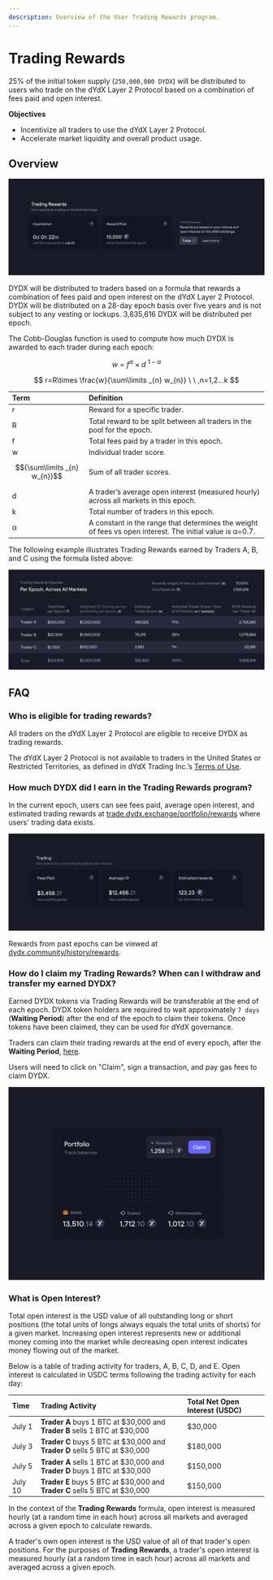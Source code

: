```yaml
---
description: Overview of the User Trading Rewards program.
---
```


# Trading Rewards

25% of the initial token supply \(`250,000,000 DYDX`\) will be distributed to users who trade on the dYdX Layer 2 Protocol based on a combination of fees paid and open interest.

**Objectives**

* Incentivize all traders to use the dYdX Layer 2 Protocol.
* Accelerate market liquidity and overall product usage.

## **Overview**

![Earn rewards by trading on the dYdX Layer 2 Protocol](../.gitbook/assets/image%20%2814%29.png)

DYDX will be distributed to traders based on a formula that rewards a combination of fees paid and open interest on the dYdX Layer 2 Protocol. DYDX will be distributed on a 28-day epoch basis over five years and is not subject to any vesting or lockups. 3,835,616 DYDX will be distributed per epoch.

The Cobb-Douglas function is used to compute how much DYDX is awarded to each trader during each epoch:

$$
w\ =\ f ^{\alpha } \times d \ ^{1-\alpha }
$$

$$
r=R\times \frac{w}{\sum\limits _{n} w_{n}} \ \ ,n=1,2...k
$$

| Term | Definition |
| :--- | :--- |
| r | Reward for a specific trader. |
| R | Total reward to be split between all traders in the pool for the epoch. |
| f | Total fees paid by a trader in this epoch. |
| w | Individual trader score. |
| $${\sum\limits _{n} w_{n}}$$ | Sum of all trader scores. |
| d | A trader’s average open interest \(measured hourly\) across all markets in this epoch. |
| k | Total number of traders in this epoch. |
| α | A constant in the range that determines the weight of fees vs open interest. The initial value is α=0.7. |

The following example illustrates Trading Rewards earned by Traders A, B, and C using the formula listed above:

![An example distribution for Trading Rewards](../.gitbook/assets/image%20%2838%29.png)

## FAQ

### Who is eligible for trading rewards?

All traders on the dYdX Layer 2 Protocol are eligible to receive DYDX as trading rewards.

The dYdX Layer 2 Protocol is not available to traders in the United States or Restricted Territories, as defined in dYdX Trading Inc.’s [Terms of Use](https://dydx.exchange/terms).

### How much DYDX did I earn in the Trading Rewards program?

In the current epoch, users can see fees paid, average open interest, and estimated trading rewards at [trade.dydx.exchange/portfolio/rewards](https://trade.dydx.exchange/portfolio/rewards) where users' trading data exists.

![Rewards info for the current epoch](../.gitbook/assets/image%20%2820%29.png)

Rewards from past epochs can be viewed at [dydx.community/history/rewards](https://dydx.community/history/rewards).

### How do I claim my Trading Rewards? When can I withdraw and transfer my earned DYDX?

Earned DYDX tokens via Trading Rewards will be transferable at the end of each epoch. DYDX token holders are required to wait approximately `7 days` \(**Waiting Period**\) after the end of the epoch to claim their tokens. Once tokens have been claimed, they can be used for dYdX governance.

Traders can claim their trading rewards at the end of every epoch, after the **Waiting Period**, [here](https://dydx.community/dashboard). 

Users will need to click on "Claim", sign a transaction, and pay gas fees to claim DYDX.

![Portfolio overview of rewards](../.gitbook/assets/image.png)

### What is Open Interest?

Total open interest is the USD value of all outstanding long or short positions \(the total units of longs always equals the total units of shorts\) for a given market. Increasing open interest represents new or additional money coming into the market while decreasing open interest indicates money flowing out of the market.

Below is a table of trading activity for traders, A, B, C, D, and E. Open interest is calculated in USDC terms following the trading activity for each day:

| Time | Trading Activity | Total Net Open Interest \(USDC\) |
| :--- | :--- | :--- |
| July 1 | **Trader A** buys 1 BTC at $30,000 and **Trader B** sells 1 BTC at $30,000 | $30,000 |
| July 3 | **Trader C** buys 5 BTC at $30,000 and **Trader D** sells 5 BTC at $30,000 | $180,000 |
| July 5 | **Trader A** sells 1 BTC at $30,000 and **Trader D** buys 1 BTC at $30,000 | $150,000 |
| July 10 | **Trader E** buys 5 BTC at $30,000 and **Trader C** sells 5 BTC at $30,000 | $150,000 |

In the context of the **Trading Rewards** formula, open interest is measured hourly \(at a random time in each hour\) across all markets and averaged across a given epoch to calculate rewards.

A trader's own open interest is the USD value of all of that trader's open positions. For the purposes of **Trading Rewards**, a trader's open interest is measured hourly \(at a random time in each hour\) across all markets and averaged across a given epoch.

